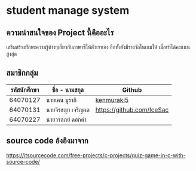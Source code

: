 # student manage system
## ความน่าสนใจของ Project นี้คืออะไร
เสริมสร้างทักษะความรู้ต้างๆเกี่ยวกับภาษาซีให้ตัวเราเอง อีกทั้งยังมีรางวัลในเกมให้ เมื่อทำได้คะเเนนสูงสุด
## สมาชิกกลุ่ม
|  รหัสนักศึกษา  |    ชื่อ - นามสกุล   |   Github |
| ----------- | -------------    |-------------  |
|   64070127  |  นายเคน มูรากิ     |[kenmuraki5](https://github.com/Kenmuraki5)|
|   64070131  |  นายจีรชญา เจริญผล |https://github.com/IceSac|
|   64070227  |  นายวรลภย์ ดอกคํา  ||
## source code อ้งอิงมาจาก
https://itsourcecode.com/free-projects/c-projects/quiz-game-in-c-with-source-code/
